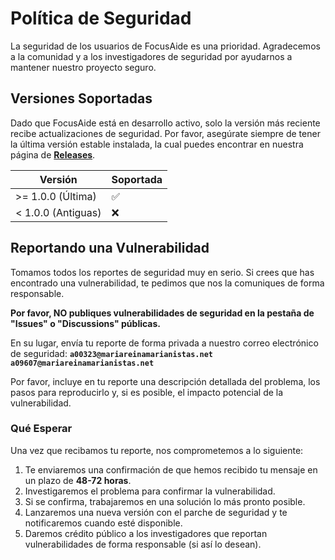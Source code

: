 # Política de Seguridad

La seguridad de los usuarios de FocusAide es una prioridad. Agradecemos a la comunidad y a los investigadores de seguridad por ayudarnos a mantener nuestro proyecto seguro.

## Versiones Soportadas

Dado que FocusAide está en desarrollo activo, solo la versión más reciente recibe actualizaciones de seguridad. Por favor, asegúrate siempre de tener la última versión estable instalada, la cual puedes encontrar en nuestra página de **[Releases](https://github.com/Luchito280/FOCUSAIDE/releases)**.

| Versión | Soportada          |
| ------- | ------------------ |
| >= 1.0.0 (Última) | :white_check_mark: |
| < 1.0.0 (Antiguas)  | :x:                |

## Reportando una Vulnerabilidad

Tomamos todos los reportes de seguridad muy en serio. Si crees que has encontrado una vulnerabilidad, te pedimos que nos la comuniques de forma responsable.

**Por favor, NO publiques vulnerabilidades de seguridad en la pestaña de "Issues" o "Discussions" públicas.**

En su lugar, envía tu reporte de forma privada a nuestro correo electrónico de seguridad:
**`a00323@mariareinamarianistas.net`**
**`a09607@mariareinamarianistas.net`**

Por favor, incluye en tu reporte una descripción detallada del problema, los pasos para reproducirlo y, si es posible, el impacto potencial de la vulnerabilidad.

### Qué Esperar
Una vez que recibamos tu reporte, nos comprometemos a lo siguiente:
1.  Te enviaremos una confirmación de que hemos recibido tu mensaje en un plazo de **48-72 horas**.
2.  Investigaremos el problema para confirmar la vulnerabilidad.
3.  Si se confirma, trabajaremos en una solución lo más pronto posible.
4.  Lanzaremos una nueva versión con el parche de seguridad y te notificaremos cuando esté disponible.
5.  Daremos crédito público a los investigadores que reportan vulnerabilidades de forma responsable (si así lo desean).
